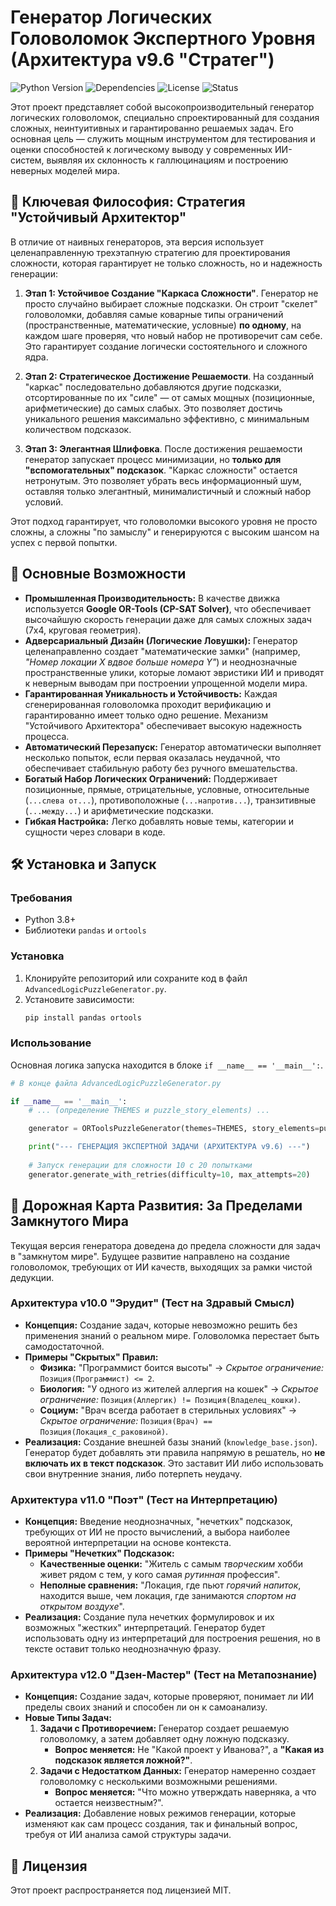 # Генератор Логических Головоломок Экспертного Уровня (Архитектура v9.6 "Стратег")

![Python Version](https://img.shields.io/badge/python-3.8+-blue.svg)
![Dependencies](https://img.shields.io/badge/dependencies-pandas%2C%20ortools-blueviolet.svg)
![License](https://img.shields.io/badge/license-MIT-green.svg)
![Status](https://img.shields.io/badge/status-stable-brightgreen.svg)

Этот проект представляет собой высокопроизводительный генератор логических головоломок, специально спроектированный для создания сложных, неинтуитивных и гарантированно решаемых задач. Его основная цель — служить мощным инструментом для тестирования и оценки способностей к логическому выводу у современных ИИ-систем, выявляя их склонность к галлюцинациям и построению неверных моделей мира.

## 🧠 Ключевая Философия: Стратегия "Устойчивый Архитектор"

В отличие от наивных генераторов, эта версия использует целенаправленную трехэтапную стратегию для проектирования сложности, которая гарантирует не только сложность, но и надежность генерации:

1.  **Этап 1: Устойчивое Создание "Каркаса Сложности"**. Генератор не просто случайно выбирает сложные подсказки. Он строит "скелет" головоломки, добавляя самые коварные типы ограничений (пространственные, математические, условные) **по одному**, на каждом шаге проверяя, что новый набор не противоречит сам себе. Это гарантирует создание логически состоятельного и сложного ядра.

2.  **Этап 2: Стратегическое Достижение Решаемости**. На созданный "каркас" последовательно добавляются другие подсказки, отсортированные по их "силе" — от самых мощных (позиционные, арифметические) до самых слабых. Это позволяет достичь уникального решения максимально эффективно, с минимальным количеством подсказок.

3.  **Этап 3: Элегантная Шлифовка**. После достижения решаемости генератор запускает процесс минимизации, но **только для "вспомогательных" подсказок**. "Каркас сложности" остается нетронутым. Это позволяет убрать весь информационный шум, оставляя только элегантный, минималистичный и сложный набор условий.

Этот подход гарантирует, что головоломки высокого уровня не просто сложны, а сложны "по замыслу" и генерируются с высоким шансом на успех с первой попытки.

## 🚀 Основные Возможности

*   **Промышленная Производительность:** В качестве движка используется **Google OR-Tools (CP-SAT Solver)**, что обеспечивает высочайшую скорость генерации даже для самых сложных задач (7x4, круговая геометрия).
*   **Адверсариальный Дизайн (Логические Ловушки):** Генератор целенаправленно создает "математические замки" (например, *"Номер локации X вдвое больше номера Y"*) и неоднозначные пространственные улики, которые ломают эвристики ИИ и приводят к неверным выводам при построении упрощенной модели мира.
*   **Гарантированная Уникальность и Устойчивость:** Каждая сгенерированная головоломка проходит верификацию и гарантированно имеет только одно решение. Механизм "Устойчивого Архитектора" обеспечивает высокую надежность процесса.
*   **Автоматический Перезапуск:** Генератор автоматически выполняет несколько попыток, если первая оказалась неудачной, что обеспечивает стабильную работу без ручного вмешательства.
*   **Богатый Набор Логических Ограничений:** Поддерживает позиционные, прямые, отрицательные, условные, относительные (`...слева от...`), противоположные (`...напротив...`), транзитивные (`...между...`) и арифметические подсказки.
*   **Гибкая Настройка:** Легко добавлять новые темы, категории и сущности через словари в коде.

## 🛠️ Установка и Запуск

### Требования
*   Python 3.8+
*   Библиотеки `pandas` и `ortools`

### Установка

1.  Клонируйте репозиторий или сохраните код в файл `AdvancedLogicPuzzleGenerator.py`.
2.  Установите зависимости:
    ```bash
    pip install pandas ortools
    ```

### Использование

Основная логика запуска находится в блоке `if __name__ == '__main__':`.

```python
# В конце файла AdvancedLogicPuzzleGenerator.py

if __name__ == '__main__':
    # ... (определение THEMES и puzzle_story_elements) ...

    generator = ORToolsPuzzleGenerator(themes=THEMES, story_elements=puzzle_story_elements)

    print("--- ГЕНЕРАЦИЯ ЭКСПЕРТНОЙ ЗАДАЧИ (АРХИТЕКТУРА v9.6) ---")
    
    # Запуск генерации для сложности 10 с 20 попытками
    generator.generate_with_retries(difficulty=10, max_attempts=20)
```

## 🔮 Дорожная Карта Развития: За Пределами Замкнутого Мира

Текущая версия генератора доведена до предела сложности для задач в "замкнутом мире". Будущее развитие направлено на создание головоломок, требующих от ИИ качеств, выходящих за рамки чистой дедукции.

### **Архитектура v10.0 "Эрудит" (Тест на Здравый Смысл)**

*   **Концепция:** Создание задач, которые невозможно решить без применения знаний о реальном мире. Головоломка перестает быть самодостаточной.
*   **Примеры "Скрытых" Правил:**
    *   **Физика:** "Программист боится высоты" → *Скрытое ограничение:* `Позиция(Программист) <= 2`.
    *   **Биология:** "У одного из жителей аллергия на кошек" → *Скрытое ограничение:* `Позиция(Аллергик) != Позиция(Владелец_кошки)`.
    *   **Социум:** "Врач всегда работает в стерильных условиях" → *Скрытое ограничение:* `Позиция(Врач) == Позиция(Локация_с_раковиной)`.
*   **Реализация:** Создание внешней базы знаний (`knowledge_base.json`). Генератор будет добавлять эти правила напрямую в решатель, но **не включать их в текст подсказок**. Это заставит ИИ либо использовать свои внутренние знания, либо потерпеть неудачу.

### **Архитектура v11.0 "Поэт" (Тест на Интерпретацию)**

*   **Концепция:** Введение неоднозначных, "нечетких" подсказок, требующих от ИИ не просто вычислений, а выбора наиболее вероятной интерпретации на основе контекста.
*   **Примеры "Нечетких" Подсказок:**
    *   **Качественные оценки:** "Житель с самым *творческим* хобби живет рядом с тем, у кого самая *рутинная* профессия".
    *   **Неполные сравнения:** "Локация, где пьют *горячий напиток*, находится выше, чем локация, где занимаются *спортом на открытом воздухе*".
*   **Реализация:** Создание пула нечетких формулировок и их возможных "жестких" интерпретаций. Генератор будет использовать одну из интерпретаций для построения решения, но в тексте оставит только неоднозначную фразу.

### **Архитектура v12.0 "Дзен-Мастер" (Тест на Метапознание)**

*   **Концепция:** Создание задач, которые проверяют, понимает ли ИИ пределы своих знаний и способен ли он к самоанализу.
*   **Новые Типы Задач:**
    1.  **Задачи с Противоречием:** Генератор создает решаемую головоломку, а затем добавляет одну ложную подсказку.
        *   **Вопрос меняется:** Не "Какой проект у Иванова?", а **"Какая из подсказок является ложной?"**.
    2.  **Задачи с Недостатком Данных:** Генератор намеренно создает головоломку с несколькими возможными решениями.
        *   **Вопрос меняется:** "Что можно утверждать наверняка, а что остается неизвестным?".
*   **Реализация:** Добавление новых режимов генерации, которые изменяют как сам процесс создания, так и финальный вопрос, требуя от ИИ анализа самой структуры задачи.

## 📄 Лицензия

Этот проект распространяется под лицензией MIT.